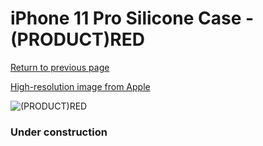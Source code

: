 # iPhone 11 Pro Silicone Case - (PRODUCT)RED

[Return to previous page](/iphone_11)

[High-resolution image from Apple](https://store.storeimages.cdn-apple.com/8756/as-images.apple.com/is/MWYH2?wid=4500&hei=4500&fmt=png)

<div style="width: 384px"><img src="/everysource/MWYH2.png" alt="(PRODUCT)RED"></div>

### Under construction
